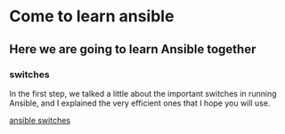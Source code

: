 # Come to learn ansible 
## Here we are going to learn Ansible together
### switches
In the first step, we talked a little about the important switches in running Ansible, and I explained the very efficient ones that I hope you will use.


[ansible switches](https://github.com/arynishere/come-to-learn-ansible-my-dear/tree/main/switches%20)




